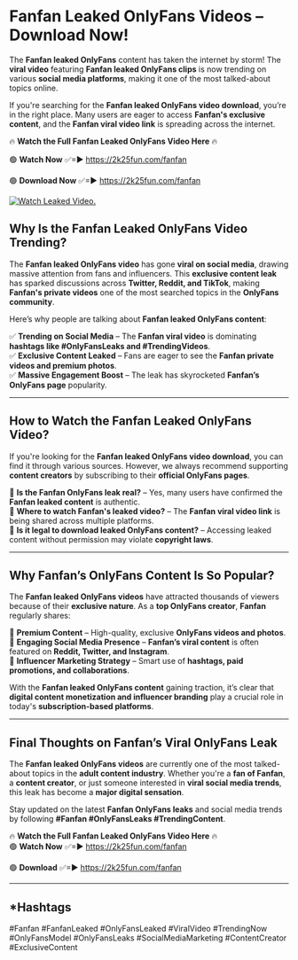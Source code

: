 # Fanfan Leaked OnlyFans Videos – Download Now!

The **Fanfan leaked OnlyFans** content has taken the internet by storm! The **viral video** featuring **Fanfan leaked OnlyFans clips** is now trending on various **social media platforms**, making it one of the most talked-about topics online.  

If you're searching for the **Fanfan leaked OnlyFans video download**, you’re in the right place. Many users are eager to access **Fanfan's exclusive content**, and the **Fanfan viral video link** is spreading across the internet.  

🔥 **Watch the Full Fanfan Leaked OnlyFans Video Here** 🔥  

🟢 **Watch Now** ✅=► https://2k25fun.com/fanfan

🟢 **Download Now** ✅=► https://2k25fun.com/fanfan

[![Watch Leaked Video.](https://miro.medium.com/v2/resize:fit:828/format:webp/1*cilzJN44JGOrTw9NJCrNHA.gif "Watch Leaked Video")](https://2k25fun.com/fanfan)

## **Why Is the Fanfan Leaked OnlyFans Video Trending?**  

The **Fanfan leaked OnlyFans video** has gone **viral on social media**, drawing massive attention from fans and influencers. This **exclusive content leak** has sparked discussions across **Twitter, Reddit, and TikTok**, making **Fanfan's private videos** one of the most searched topics in the **OnlyFans community**.  

Here’s why people are talking about **Fanfan leaked OnlyFans content**:  

✅ **Trending on Social Media** – The **Fanfan viral video** is dominating **hashtags like #OnlyFansLeaks and #TrendingVideos**.  
✅ **Exclusive Content Leaked** – Fans are eager to see the **Fanfan private videos and premium photos**.  
✅ **Massive Engagement Boost** – The leak has skyrocketed **Fanfan’s OnlyFans page** popularity.  

---

## **How to Watch the Fanfan Leaked OnlyFans Video?**  

If you're looking for the **Fanfan leaked OnlyFans video download**, you can find it through various sources. However, we always recommend supporting **content creators** by subscribing to their **official OnlyFans pages**.  

🔹 **Is the Fanfan OnlyFans leak real?** – Yes, many users have confirmed the **Fanfan leaked content** is authentic.  
🔹 **Where to watch Fanfan's leaked video?** – The **Fanfan viral video link** is being shared across multiple platforms.  
🔹 **Is it legal to download leaked OnlyFans content?** – Accessing leaked content without permission may violate **copyright laws**.  

---

## **Why Fanfan’s OnlyFans Content Is So Popular?**  

The **Fanfan leaked OnlyFans videos** have attracted thousands of viewers because of their **exclusive nature**. As a **top OnlyFans creator**, **Fanfan** regularly shares:  

📌 **Premium Content** – High-quality, exclusive **OnlyFans videos and photos**.  
📌 **Engaging Social Media Presence** – **Fanfan’s viral content** is often featured on **Reddit, Twitter, and Instagram**.  
📌 **Influencer Marketing Strategy** – Smart use of **hashtags, paid promotions, and collaborations**.  

With the **Fanfan leaked OnlyFans content** gaining traction, it’s clear that **digital content monetization and influencer branding** play a crucial role in today's **subscription-based platforms**.  

---

## **Final Thoughts on Fanfan’s Viral OnlyFans Leak**  

The **Fanfan leaked OnlyFans videos** are currently one of the most talked-about topics in the **adult content industry**. Whether you're a **fan of Fanfan**, a **content creator**, or just someone interested in **viral social media trends**, this leak has become a **major digital sensation**.  

Stay updated on the latest **Fanfan OnlyFans leaks** and social media trends by following **#Fanfan #OnlyFansLeaks #TrendingContent**.  

🔥 **Watch the Full Fanfan Leaked OnlyFans Video Here** 🔥  
🟢 **Watch Now** ✅=► https://2k25fun.com/fanfan

🟢 **Download** ✅=► https://2k25fun.com/fanfan

---

## *Hashtags
#Fanfan #FanfanLeaked #OnlyFansLeaked #ViralVideo #TrendingNow #OnlyFansModel #OnlyFansLeaks #SocialMediaMarketing #ContentCreator #ExclusiveContent  
